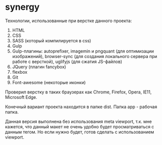 # synergy

Технологии, использованные при верстке данного проекта: 
1) HTML
2) CSS 
3) SASS (который компилируется в css)
4) Gulp
5) Gulp-плагины: autoprefixer, imagemin и pngquant (для оптимизации изображений), browser-sync (для создания локального сервера при работе с версткой), uglifyjs (для сжатия JS-файлов)
6) JQuery (плагин fancybox)
7) flexbox
8) Git
9) Font-awesome (некоторые иконки)

Проверил верстку в таких браузерах как Chrome, Firefox, Opera, IE11, Microsoft Edge.

Конечный вариант проекта находится в папке dist.
Папка app - рабочая папка. 

Данная версия выполнена без использования meta viewport, т.к. мне кажется, 
что данный макет не очень удобно будет просматриваться с данным тегом.
Но если нужно будет, готов сделать с использованием viewport. 
